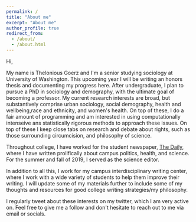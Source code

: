 ```yaml
---
permalink: /
title: "About me"
excerpt: "About me"
author_profile: true
redirect_from: 
  - /about/
  - /about.html
---
```


Hi, 

My name is Thelonious Goerz and I'm a senior studying sociology at University of Washington. This upcoming year I will be writing an honors thesis and documenting my progress here. After undergraduate, I plan to pursue a PhD in sociology and demography, with the ultimate goal of becoming a professor. My current research interests are broad, but substantively comprise urban sociology, social demography, health and wellbeing,race and ethnicity, and women's health. On top of these, I do a fair amount of programming and am interested in using computationally intenseive ans statistically rigorous methods to approach these issues. 
On top of these I keep close tabs on research and debate about rights, such as those surrounding circumcision, and philosophy of science. 

Throughout college, I have worked for the student newspaper, [The Daily](http://www.dailyuw.com/), where I have written prolifically about campus politics, health, and science. For the summer and fall of 2019, I served as the science editor. 

In addition to all this, I work for my campus interdisciplinary writing center, where I work with a wide variety of students to help them improve their writing. I will update some of my materials further to include some of my thoughts and resources for good college writing strategies/my philosophy. 

I regularly tweet about these interests on my twitter, which I am very active on. Feel free to give me a follow and don't hesitate to reach out to me via email or socials.
